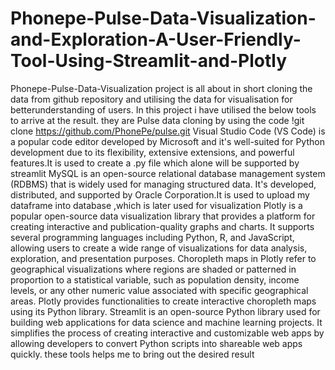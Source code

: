 # Phonepe-Pulse-Data-Visualization-and-Exploration-A-User-Friendly-Tool-Using-Streamlit-and-Plotly

Phonepe-Pulse-Data-Visualization project is all about in short cloning the data from github repository and utilising the data for visualisation for betterunderstanding of users. In this project i have utilised the below tools to arrive at the result. they are Pulse data cloning by using the code !git clone https://github.com/PhonePe/pulse.git Visual Studio Code (VS Code) is a popular code editor developed by Microsoft and it's well-suited for Python development due to its flexibility, extensive extensions, and powerful features.It is used to create a .py file which alone will be supported by streamlit MySQL is an open-source relational database management system (RDBMS) that is widely used for managing structured data. It's developed, distributed, and supported by Oracle Corporation.It is used to upload my dataframe into database ,which is later used for visualization Plotly is a popular open-source data visualization library that provides a platform for creating interactive and publication-quality graphs and charts. It supports several programming languages including Python, R, and JavaScript, allowing users to create a wide range of visualizations for data analysis, exploration, and presentation purposes. Choropleth maps in Plotly refer to geographical visualizations where regions are shaded or patterned in proportion to a statistical variable, such as population density, income levels, or any other numeric value associated with specific geographical areas. Plotly provides functionalities to create interactive choropleth maps using its Python library. Streamlit is an open-source Python library used for building web applications for data science and machine learning projects. It simplifies the process of creating interactive and customizable web apps by allowing developers to convert Python scripts into shareable web apps quickly. these tools helps me to bring out the desired result
